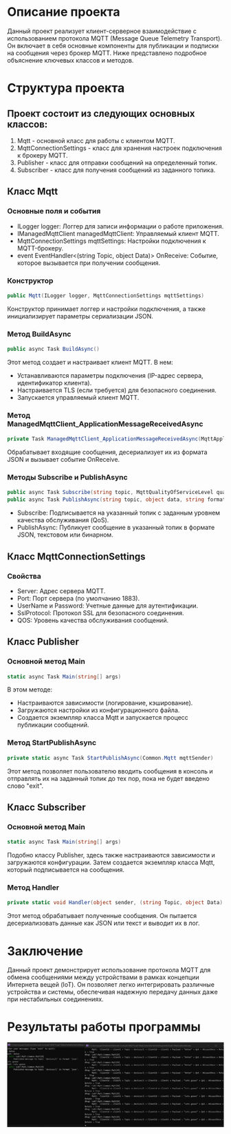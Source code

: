 # Описание проекта
Данный проект реализует клиент-серверное взаимодействие с использованием протокола MQTT (Message Queue Telemetry Transport). Он включает в себя основные компоненты для публикации и подписки на сообщения через брокер MQTT. Ниже представлено подробное объяснение ключевых классов и методов.
# Структура проекта
## Проект состоит из следующих основных классов:
1. Mqtt - основной класс для работы с клиентом MQTT.
2. MqttConnectionSettings - класс для хранения настроек подключения к брокеру MQTT.
3. Publisher - класс для отправки сообщений на определенный топик.
4. Subscriber - класс для получения сообщений из заданного топика.

## Класс Mqtt
### Основные поля и события
- ILogger logger: Логгер для записи информации о работе приложения.
- IManagedMqttClient managedMqttClient: Управляемый клиент MQTT.
- MqttConnectionSettings mqttSettings: Настройки подключения к MQTT-брокеру.
- event EventHandler<(string Topic, object Data)> OnReceive: Событие, которое вызывается при получении сообщения.
### Конструктор
```c#
public Mqtt(ILogger logger, MqttConnectionSettings mqttSettings)
```
Конструктор принимает логгер и настройки подключения, а также инициализирует параметры сериализации JSON.
### Метод BuildAsync
```c#
public async Task BuildAsync()
```
Этот метод создает и настраивает клиент MQTT. В нем:
- Устанавливаются параметры подключения (IP-адрес сервера, идентификатор клиента).
- Настраивается TLS (если требуется) для безопасного соединения.
- Запускается управляемый клиент MQTT.
### Метод ManagedMqttClient_ApplicationMessageReceivedAsync
```c#
private Task ManagedMqttClient_ApplicationMessageReceivedAsync(MqttApplicationMessageReceivedEventArgs e)
```
Обрабатывает входящие сообщения, десериализует их из формата JSON и вызывает событие OnReceive.
### Методы Subscribe и PublishAsync
```c#
public async Task Subscribe(string topic, MqttQualityOfServiceLevel qualityOfServiceLevel)
public async Task PublishAsync(string topic, object data, string format = "json")
```
- Subscribe: Подписывается на указанный топик с заданным уровнем качества обслуживания (QoS).
- PublishAsync: Публикует сообщение в указанный топик в формате JSON, текстовом или бинарном.
## Класс MqttConnectionSettings
### Свойства
- Server: Адрес сервера MQTT.
- Port: Порт сервера (по умолчанию 1883).
- UserName и Password: Учетные данные для аутентификации.
- SslProtocol: Протокол SSL для безопасного соединения.
- QOS: Уровень качества обслуживания сообщений.
## Класс Publisher
### Основной метод Main
```c#
static async Task Main(string[] args)
```
В этом методе:
- Настраиваются зависимости (логирование, кэширование).
- Загружаются настройки из конфигурационного файла.
- Создается экземпляр класса Mqtt и запускается процесс публикации сообщений.
### Метод StartPublishAsync
```c#
private static async Task StartPublishAsync(Common.Mqtt mqttSender)
```
Этот метод позволяет пользователю вводить сообщения в консоль и отправлять их на заданный топик до тех пор, пока не будет введено слово "exit".
## Класс Subscriber
### Основной метод Main
```c#
static async Task Main(string[] args)
```
Подобно классу Publisher, здесь также настраиваются зависимости и загружаются конфигурации. Затем создается экземпляр класса Mqtt, который подписывается на сообщения.
### Метод Handler
```c#
private static void Handler(object sender, (string Topic, object Data) obj)
```
Этот метод обрабатывает полученные сообщения. Он пытается десериализовать данные как JSON или текст и выводит их в лог.
# Заключение
Данный проект демонстрирует использование протокола MQTT для обмена сообщениями между устройствами в рамках концепции Интернета вещей (IoT). Он позволяет легко интегрировать различные устройства и системы, обеспечивая надежную передачу данных даже при нестабильных соединениях.
# Результаты работы программы
![image](https://raw.githubusercontent.com/villagersi/ASVT_LAB7/b5b1ffec1bd870c7b309ef0769abce80159ede09/ScreenShot.png)

